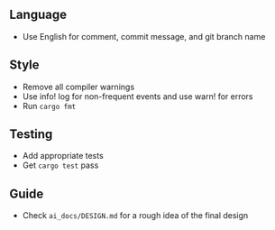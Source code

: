 ## Language

- Use English for comment, commit message, and git branch name

## Style

- Remove all compiler warnings
- Use info! log for non-frequent events and use warn! for errors
- Run `cargo fmt`

## Testing

- Add appropriate tests
- Get `cargo test` pass

## Guide

- Check `ai_docs/DESIGN.md` for a rough idea of the final design
